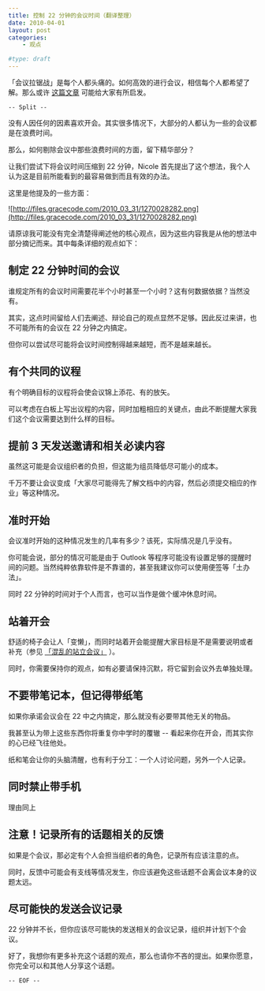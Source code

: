 ```yaml
---
title: 控制 22 分钟的会议时间（翻译整理）
date: 2010-04-01
layout: post
categories:
    - 观点

#type: draft
---
```


「会议拉锯战」是每个人都头痛的。如何高效的进行会议，相信每个人都希望了解。那么或许 [这篇文章](http://www.scottberkun.com/blog/2010/the-22-minute-meeting/) 可能给大家有所启发。

`-- Split --`

没有人因任何的因素喜欢开会。其实很多情况下，大部分的人都认为一些的会议都是在浪费时间。

那么，如何剔除会议中那些浪费时间的方面，留下精华部分？

让我们尝试下将会议时间压缩到 22 分钟，Nicole 首先提出了这个想法，我个人认为这是目前所能看到的最容易做到而且有效的办法。

这里是他提及的一些方面：

![http://files.gracecode.com/2010_03_31/1270028282.png](http://files.gracecode.com/2010_03_31/1270028282.png)

请原谅我可能没有完全清楚得阐述他的核心观点，因为这些内容我是从他的想法中部分摘记而来。其中每条详细的观点如下：


## 制定 22 分钟时间的会议

谁规定所有的会议时间需要花半个小时甚至一个小时？这有何数据依据？当然没有。

其实，这点时间留给人们去阐述、辩论自己的观点显然不足够。因此反过来讲，也不可能所有的会议在 22 分钟之内搞定。

但你可以尝试尽可能将会议时间控制得越来越短，而不是越来越长。


## 有个共同的议程

有个明确目标的议程将会使会议锦上添花、有的放矢。

可以考虑在白板上写出议程的内容，同时加粗相应的关键点，由此不断提醒大家我们这个会议需要达到什么样的目标。


## 提前 3 天发送邀请和相关必读内容

虽然这可能是会议组织者的负担，但这能为组员降低尽可能小的成本。

千万不要让会议变成「大家尽可能得先了解文档中的内容，然后必须提交相应的作业」等这种情况。


## 准时开始

会议准时开始的这种情况发生的几率有多少？该死，实际情况是几乎没有。

你可能会说，部分的情况可能是由于 Outlook 等程序可能没有设置足够的提醒时间的问题。当然纯粹依靠软件是不靠谱的，甚至我建议你可以使用便签等「土办法」。

同时 22 分钟的时间对于个人而言，也可以当作是做个缓冲休息时间。


## 站着开会

舒适的椅子会让人「变懒」，而同时站着开会能提醒大家目标是不是需要说明或者补充（参见 [「混乱的站立会议」](http://martinfowler.com/articles/itsNotJustStandingUp.html) ）。

同时，你需要保持你的观点，如有必要请保持沉默，将它留到会议外去单独处理。


## 不要带笔记本，但记得带纸笔

如果你承诺会议会在 22 中之内搞定，那么就没有必要带其他无关的物品。

我甚至认为带上这些东西你将重复你中学时的覆辙 -- 看起来你在开会，而其实你的心已经飞往他处。

纸和笔会让你的头脑清醒，也有利于分工：一个人讨论问题，另外一个人记录。


## 同时禁止带手机

理由同上


## 注意！记录所有的话题相关的反馈

如果是个会议，那必定有个人会担当组织者的角色，记录所有应该注意的点。

同时，反馈中可能会有支线等情况发生，你应该避免这些话题不会离会议本身的议题太远。


## 尽可能快的发送会议记录

22 分钟并不长，但你应该尽可能快的发送相关的会议记录，组织并计划下个会议。

好了，我想你有更多补充这个话题的观点，那么也请你不吝的提出。如果你愿意，你完全可以和其他人分享这个话题。

`-- EOF --`
